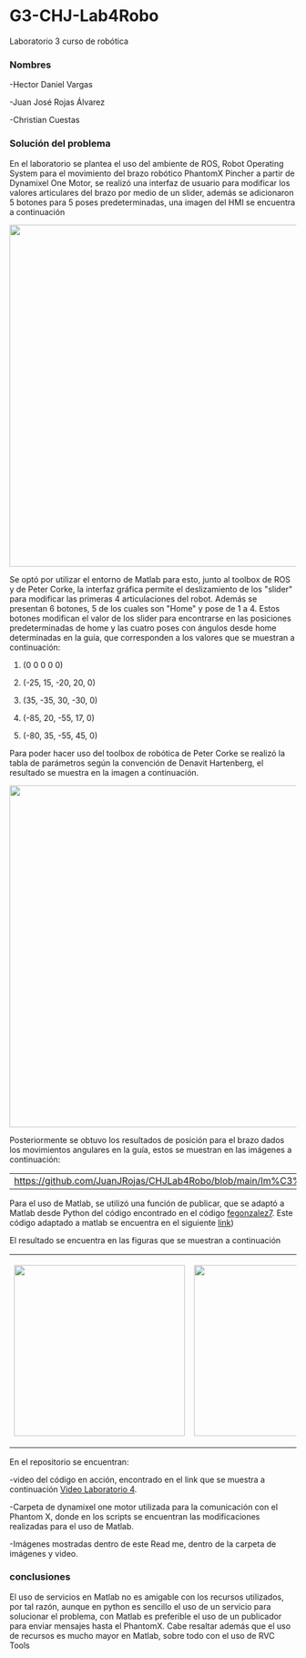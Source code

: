 # G3-CHJ-Lab4Robo
Laboratorio 3 curso de robótica
### Nombres

-Hector Daniel Vargas

-Juan José Rojas Álvarez

-Christian Cuestas

### Solución del problema
En el laboratorio se plantea el uso del ambiente de ROS, Robot Operating System para el movimiento del brazo robótico PhantomX Pincher a partir de Dynamixel One Motor, se realizó una interfaz de usuario para modificar los valores articulares del brazo por medio de un slider, además se adicionaron 5 botones para 5 poses predeterminadas, una imagen del HMI se encuentra a continuación

<p align="center">
  <img src="https://github.com/JuanJRojas/CHJLab4Robo/blob/main/Imágenes y video/UI.png"
       width="600"/>
</p>

Se optó por utilizar el entorno de Matlab para esto, junto al toolbox de ROS y de Peter Corke, la interfaz gráfica permite el deslizamiento de los "slider" para modificar las primeras 4 articulaciones del robot. Además se presentan 6 botones, 5 de los cuales son "Home" y pose de 1 a 4. Estos botones modifican el valor de los slider para encontrarse en las posiciones predeterminadas de home y las cuatro poses con ángulos desde home determinadas en la guía, que corresponden a los valores que se muestran a continuación:

1. (0 0 0 0 0)

2. (-25, 15, -20, 20, 0)

3. (35, -35, 30, -30, 0)

4. (-85, 20, -55, 17, 0)

5. (-80, 35, -55, 45, 0)

Para poder hacer uso del toolbox de robótica de Peter Corke se realizó la tabla de parámetros según la convención de Denavit Hartenberg, el resultado se muestra en la imagen a continuación.

<p align="center">
  <img src="https://github.com/JuanJRojas/CHJLab4Robo/blob/main/Imágenes y video/DH.png"
       width="600"/>
</p>

Posteriormente se obtuvo los resultados de posición para el brazo dados los movimientos angulares en la guía, estos se muestran en las imágenes a continuación:

||||||
|---|---|---|---|---|
|https://github.com/JuanJRojas/CHJLab4Robo/blob/main/Im%C3%A1genes%20y%20video/HomeUI.png|https://github.com/JuanJRojas/CHJLab4Robo/blob/main/Im%C3%A1genes%20y%20video/Pose1UI.png|https://github.com/JuanJRojas/CHJLab4Robo/blob/main/Im%C3%A1genes%20y%20video/Pose2UI.png|https://github.com/JuanJRojas/CHJLab4Robo/blob/main/Im%C3%A1genes%20y%20video/Pose3UI.png|https://github.com/JuanJRojas/CHJLab4Robo/blob/main/Im%C3%A1genes%20y%20video/Pose4UI.png|

Para el uso de Matlab, se utilizó una función de publicar, que se adaptó a Matlab desde Python del código encontrado en el código [fegonzalez7]([https://link-url-here.org](https://github.com/fegonzalez7/dynamixel_one_motor.git)). Este código adaptado a matlab se encuentra en el siguiente [link]([https://github.com/JuanJRojas/CHJLab4Robo/blob/main/dynamixel_one_motor/scripts/joint_publisher.m))

El resultado se encuentra en las figuras que se muestran a continuación

||||||
|---|---|---|---|---|
|<p align="center"><img src="https://github.com/JuanJRojas/CHJLab4Robo/blob/main/Im%C3%A1genes%20y%20video/Home.jpeg" width="300"/></p>|<p align="center"><img src="https://github.com/JuanJRojas/CHJLab4Robo/blob/main/Im%C3%A1genes%20y%20video/Pose1.jpeg" width="300"/></p>|<p align="center"><img src="https://github.com/JuanJRojas/CHJLab4Robo/blob/main/Im%C3%A1genes%20y%20video/Pose2.jpeg" width="300"/></p>|<p align="center"><img src="https://github.com/JuanJRojas/CHJLab4Robo/blob/main/Im%C3%A1genes%20y%20video/Pose3.jpeg" width="300"/></p>|<p align="center"><img src="https://github.com/JuanJRojas/CHJLab4Robo/blob/main/Im%C3%A1genes%20y%20video/Pose4.jpeg" width="300"/></p>|

En el repositorio se encuentran: 

-video del código en acción, encontrado en el link que se muestra a continuación [Video Laboratorio 4](https://youtu.be/hrOJo8k3zDY).

-Carpeta de dynamixel one motor utilizada para la comunicación con el Phantom X, donde en los scripts se encuentran las modificaciones realizadas para el uso de Matlab.

-Imágenes mostradas dentro de este Read me, dentro de la carpeta de imágenes y video.

### conclusiones

El uso de servicios en Matlab no es amigable con los recursos utilizados, por tal razón, aunque en python es sencillo el uso de un servicio para solucionar el problema, con Matlab es preferible el uso de un publicador para enviar mensajes hasta el PhantomX. Cabe resaltar además que el uso de recursos es mucho mayor en Matlab, sobre todo con el uso de RVC Tools
